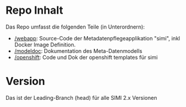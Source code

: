 # Repo Inhalt

Das Repo umfasst die folgenden Teile (in Unterordnern):
* [/webapp](webapp): Source-Code der Metadatenpflegeapplikation "simi", inkl Docker Image Definition.
* [/modeldoc](modeldoc): Dokumentation des Meta-Datenmodells
* [/openshift](openshift): Code und Dok der openshift templates für simi

# Version

Das ist der Leading-Branch (head) für alle SIMI 2.x Versionen
